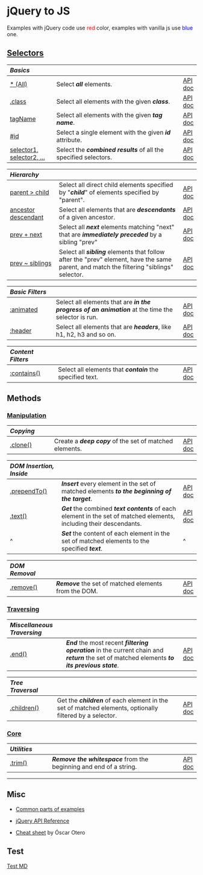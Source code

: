 # jQuery to JS

Examples with jQuery code use <span style='color: red'>red</span> color, examples with vanilla js use <span style='color: blue'>blue</span> one.

## [Selectors](?selectors/)

<style>
th { text-align: left; font-style: italic; }
tr td:nth-child(1) { width: 12rem; }
tr td:nth-child(2) { width: 60rem; }
</style>

| Basics |||
|--|--|--|
| [* (All)](?selectors/all/) | Select **_all_** elements. | [API doc](https://api.jquery.com/all-selector/) |
| [.class](?selectors/class/) | Select all elements with the given **_class_**. | [API doc](https://api.jquery.com/class-selector/) |
| [tagName](?selectors/tagname/) | Select all elements with the given **_tag name_**. | [API doc](https://api.jquery.com/element-selector/) |
| [#id](?selectors/id/) | Select a single element with the given **_id_** attribute. | [API doc](https://api.jquery.com/id-selector/) |
| [selector1, selector2, ...](?selectors/multiple/) | Select the **_combined results_** of all the specified selectors. | [API doc](https://api.jquery.com/multiple-selector/) |

| Hierarchy |||
|--|--|--|
| [parent > child](?selectors/child/) | Select all direct child elements specified by "**_child_**" of elements specified by "parent". | [API doc](https://api.jquery.com/child-selector/) |
| [ancestor descendant](?selectors/descendant/) | Select all elements that are **_descendants_** of a given ancestor. | [API doc](https://api.jquery.com/descendant-selector/) |
| [prev + next](?selectors/next/) | Select all **_next_** elements matching "next" that are **_immediately preceded_** by a sibling "prev" | [API doc](https://api.jquery.com/next-adjacent-Selector/) |
| [prev ~ siblings](?selectors/siblings/) | Select all **_sibling_** elements that follow after the "prev" element, have the same parent, and match the filtering "siblings" selector. | [API doc](https://api.jquery.com/next-siblings-selector/) |

| Basic Filters |||
|--|--|--|
| [:animated](?selectors/animated/) | Select all elements that are **_in the progress of an animation_** at the time the selector is run. | [API doc](https://api.jquery.com/animated-selector/) |
| [:header](?selectors/header/) | Select all elements that are **_headers_**, like h1, h2, h3 and so on. | [API doc](https://api.jquery.com/header-selector/) |

| Content Filters |||
|--|--|--|
| [:contains()](?selectors/contains/) | Select all elements that **_contain_** the specified text. | [API doc](https://api.jquery.com/contains-selector/) |

## Methods

### [Manipulation](?manipulation/)

| Copying |||
|--|--|--|
| [.clone()](?manipulation/clone/) | Create a **_deep copy_** of the set of matched elements. | [API doc](https://api.jquery.com/clone/) |

| DOM Insertion, Inside |||
|--|--|--|
| [.prependTo()](?manipulation/prependTo/) | **_Insert_** every element in the set of matched elements **_to the beginning of the target_**. | [API doc](https://api.jquery.com/prependTo/) |
| [.text()](?manipulation/text/) | **_Get_** the combined **_text contents_** of each element in the set of matched elements, including their descendants. | [API doc](https://api.jquery.com/text/) |
| ^| **_Set_** the content of each element in the set of matched elements to the specified **_text_**. | ^|

| DOM Removal |||
|--|--|--|
| [.remove()](?manipulation/remove/) | **_Remove_** the set of matched elements from the DOM. | [API doc](https://api.jquery.com/remove/) |

### [Traversing](?traversing/)

| Miscellaneous Traversing |||
|--|--|--|
| [.end()](?traversing/end/) | **_End_** the most recent **_filtering operation_** in the current chain and **_return_** the set of matched elements **_to its previous state_**. | [API doc](https://api.jquery.com/end/) |

| Tree Traversal |||
|--|--|--|
| [.children()](?traversing/children/) | Get the **_children_** of each element in the set of matched elements, optionally filtered by a selector. | [API doc](https://api.jquery.com/children/) |

### [Core](?core/)

| Utilities |||
|--|--|--|
| [.trim()](?core/trim/) | **_Remove the whitespace_** from the beginning and end of a string. | [API doc](https://api.jquery.com/jQuery.trim/) |

----

## Misc

* [Common parts of examples](?example/)

* [jQuery API Reference](https://api.jquery.com)

* [Cheat sheet](https://oscarotero.com/jquery/) by Óscar Otero

## Test

[Test MD](?test/)
